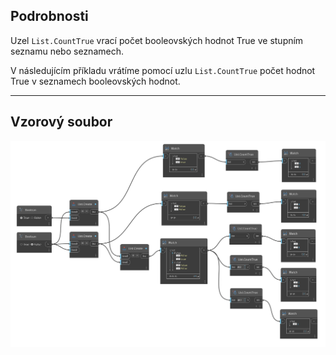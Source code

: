 ## Podrobnosti
Uzel `List.CountTrue` vrací počet booleovských hodnot True ve stupním seznamu nebo seznamech.

V následujícím příkladu vrátíme pomocí uzlu `List.CountTrue` počet hodnot True v seznamech booleovských hodnot.

___
## Vzorový soubor

![List.CountTrue](./DSCore.List.CountTrue_img.jpg)
